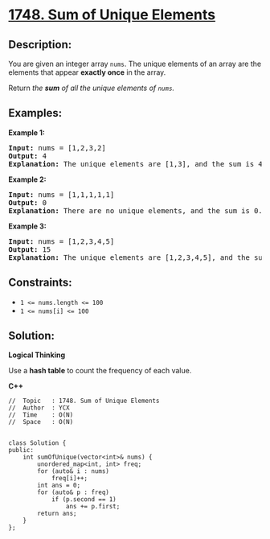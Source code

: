 # [1748. Sum of Unique Elements](https://leetcode.com/problems/sum-of-unique-elements/)


## Description:

<p>You are given an integer array <code>nums</code>. The unique elements of an array are the elements that appear <strong>exactly once</strong> in the array.</p>

<p>Return <em>the <strong>sum</strong> of all the unique elements of <code>nums</code>.</em></p>


## Examples:

<strong>Example 1:</strong>
<pre>
<strong>Input:</strong> nums = [1,2,3,2]
<strong>Output:</strong> 4
<strong>Explanation:</strong> The unique elements are [1,3], and the sum is 4.
</pre>

<strong>Example 2:</strong>
<pre>
<strong>Input:</strong> nums = [1,1,1,1,1]
<strong>Output:</strong> 0
<strong>Explanation:</strong> There are no unique elements, and the sum is 0.
</pre>

<strong>Example 3:</strong>
<pre>
<strong>Input:</strong> nums = [1,2,3,4,5]
<strong>Output:</strong> 15
<strong>Explanation:</strong> The unique elements are [1,2,3,4,5], and the sum is 15.
</pre>


## Constraints:

<ul>
    <li><code>1 &lt;= nums.length &lt;= 100</code></li>
    <li><code>1 &lt;= nums[i] &lt;= 100</code></li>
</ul>


## Solution:

<strong>Logical Thinking</strong>
<p>Use a <strong>hash table</strong> to count the frequency of each value.</p>


<strong>C++</strong>

```
//  Topic   : 1748. Sum of Unique Elements
//  Author  : YCX
//  Time    : O(N)
//  Space   : O(N)


class Solution {
public:
    int sumOfUnique(vector<int>& nums) {
        unordered_map<int, int> freq;
        for (auto& i : nums)
            freq[i]++;
        int ans = 0;
        for (auto& p : freq)
            if (p.second == 1)
                ans += p.first;
        return ans;
    }
};
```